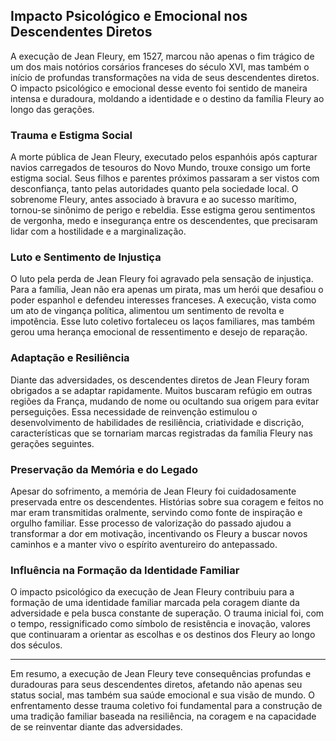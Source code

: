 ## Impacto Psicológico e Emocional nos Descendentes Diretos

A execução de Jean Fleury, em 1527, marcou não apenas o fim trágico de um dos mais notórios corsários franceses do século XVI, mas também o início de profundas transformações na vida de seus descendentes diretos. O impacto psicológico e emocional desse evento foi sentido de maneira intensa e duradoura, moldando a identidade e o destino da família Fleury ao longo das gerações.

### Trauma e Estigma Social

A morte pública de Jean Fleury, executado pelos espanhóis após capturar navios carregados de tesouros do Novo Mundo, trouxe consigo um forte estigma social. Seus filhos e parentes próximos passaram a ser vistos com desconfiança, tanto pelas autoridades quanto pela sociedade local. O sobrenome Fleury, antes associado à bravura e ao sucesso marítimo, tornou-se sinônimo de perigo e rebeldia. Esse estigma gerou sentimentos de vergonha, medo e insegurança entre os descendentes, que precisaram lidar com a hostilidade e a marginalização.

### Luto e Sentimento de Injustiça

O luto pela perda de Jean Fleury foi agravado pela sensação de injustiça. Para a família, Jean não era apenas um pirata, mas um herói que desafiou o poder espanhol e defendeu interesses franceses. A execução, vista como um ato de vingança política, alimentou um sentimento de revolta e impotência. Esse luto coletivo fortaleceu os laços familiares, mas também gerou uma herança emocional de ressentimento e desejo de reparação.

### Adaptação e Resiliência

Diante das adversidades, os descendentes diretos de Jean Fleury foram obrigados a se adaptar rapidamente. Muitos buscaram refúgio em outras regiões da França, mudando de nome ou ocultando sua origem para evitar perseguições. Essa necessidade de reinvenção estimulou o desenvolvimento de habilidades de resiliência, criatividade e discrição, características que se tornariam marcas registradas da família Fleury nas gerações seguintes.

### Preservação da Memória e do Legado

Apesar do sofrimento, a memória de Jean Fleury foi cuidadosamente preservada entre os descendentes. Histórias sobre sua coragem e feitos no mar eram transmitidas oralmente, servindo como fonte de inspiração e orgulho familiar. Esse processo de valorização do passado ajudou a transformar a dor em motivação, incentivando os Fleury a buscar novos caminhos e a manter vivo o espírito aventureiro do antepassado.

### Influência na Formação da Identidade Familiar

O impacto psicológico da execução de Jean Fleury contribuiu para a formação de uma identidade familiar marcada pela coragem diante da adversidade e pela busca constante de superação. O trauma inicial foi, com o tempo, ressignificado como símbolo de resistência e inovação, valores que continuaram a orientar as escolhas e os destinos dos Fleury ao longo dos séculos.

---

Em resumo, a execução de Jean Fleury teve consequências profundas e duradouras para seus descendentes diretos, afetando não apenas seu status social, mas também sua saúde emocional e sua visão de mundo. O enfrentamento desse trauma coletivo foi fundamental para a construção de uma tradição familiar baseada na resiliência, na coragem e na capacidade de se reinventar diante das adversidades.
